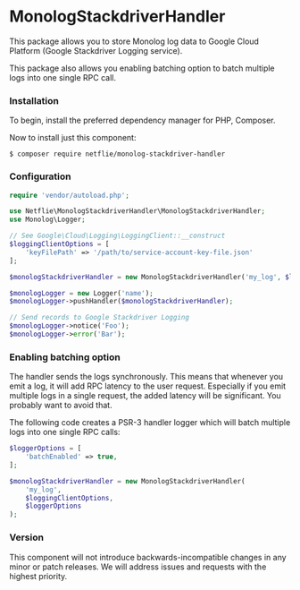 # MonologStackdriverHandler
This package allows you to store Monolog log data to Google Cloud Platform (Google Stackdriver Logging service).

This package also allows you enabling batching option to batch multiple logs into one single RPC call.

### Installation
To begin, install the preferred dependency manager for PHP, Composer.

Now to install just this component:
```
$ composer require netflie/monolog-stackdriver-handler
```
### Configuration
```php
require 'vendor/autoload.php';

use Netflie\MonologStackdriverHandler\MonologStackdriverHandler;
use Monolog\Logger;

// See Google\Cloud\Logging\LoggingClient::__construct
$loggingClientOptions = [
    'keyFilePath' => '/path/to/service-account-key-file.json'
];

$monologStackdriverHandler = new MonologStackdriverHandler('my_log', $loggingClientOptions);

$monologLogger = new Logger('name');
$monologLogger->pushHandler($monologStackdriverHandler);

// Send records to Google Stackdriver Logging
$monologLogger->notice('Foo');
$monologLogger->error('Bar');
```

### Enabling batching option
The handler sends the logs synchronously. This means that whenever you emit a log, it will add RPC latency to the user request. Especially if you emit multiple logs in a single request, the added latency will be significant. You probably want to avoid that.

The following code creates a PSR-3 handler logger which will batch multiple logs into one single RPC calls:

```php
$loggerOptions = [
    'batchEnabled' => true,
];

$monologStackdriverHandler = new MonologStackdriverHandler(
    'my_log',
    $loggingClientOptions,
    $loggerOptions
);
```


### Version

This component will not introduce backwards-incompatible changes in any minor or patch releases. We will address issues and requests with the highest priority.